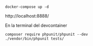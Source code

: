 # 
```shell
docker-compose up -d
```

http://localhost:8888/


En la terminal del devcontainer
```shell
composer require phpunit/phpunit --dev
./vendor/bin/phpunit tests/
```

